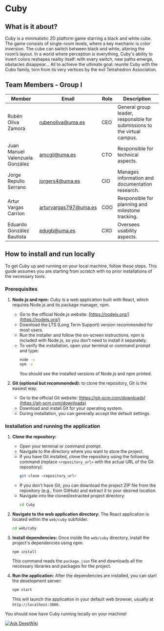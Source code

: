 # Cuby

## What is it about?
Cuby is a minimalistic 2D platform game starring a black and white cube. The game consists of single-room levels, where a key mechanic is color inversion. The cube can switch between black and white, altering the room’s layout. In a world where perception is everything, Cuby's ability to invert colors reshapes reality itself: with every switch, new paths emerge, obstacles disappear... All to achieve the ultimate goal: reunite Cuby with the Cubo family, torn from its very vertices by the evil Tetrahedron Association. 

## Team Members - Group I
| Member | Email | Role | Description |
|---------|----------------------------|-----|----------------------------------------------------------|
| Rubén Oliva Zamora | rubenoliva@uma.es | CEO | General group leader, responsible for submissions to the virtual campus. |
| Juan Manuel Valenzuela González | amcgil@uma.es | CTO | Responsible for technical aspects. |
| Jorge Repullo Serrano | jorgers4@uma.es | CIO | Manages information and documentation research. |
| Artur Vargas Carrion | arturvargas797@uma.es | COO | Responsible for planning and milestone tracking. |
| Eduardo González Bautista | edugb@uma.es | CXO | Oversees usability aspects. |

## How to install and run locally

To get Cuby up and running on your local machine, follow these steps. This guide assumes you are starting from scratch with no prior installations of the necessary tools.

### Prerequisites

1.  **Node.js and npm:** Cuby is a web application built with React, which requires Node.js and its package manager, npm.
    *   Go to the official Node.js website: [https://nodejs.org/](https://nodejs.org/)
    *   Download the LTS (Long Term Support) version recommended for most users.
    *   Run the installer and follow the on-screen instructions. npm is included with Node.js, so you don't need to install it separately.
    *   To verify the installation, open your terminal or command prompt and type:
        ```bash
        node -v
        npm -v
        ```
        You should see the installed versions of Node.js and npm printed.

2.  **Git (optional but recommended):** to clone the repository, Git is the easiest way.
    *   Go to the official Git website: [https://git-scm.com/downloads](https://git-scm.com/downloads)
    *   Download and install Git for your operating system.
    *   During installation, you can generally accept the default settings.

### Installation and running the application

1.  **Clone the repository:**
    *   Open your terminal or command prompt.
    *   Navigate to the directory where you want to store the project.
    *   If you have Git installed, clone the repository using the following command (replace `<repository_url>` with the actual URL of the Git repository):
        ```bash
        git clone <repository_url>
        ```
    *   If you don't have Git, you can download the project ZIP file from the repository (e.g., from GitHub) and extract it to your desired location.
    *   Navigate into the cloned/extracted project directory:
        ```bash
        cd Cuby
        ```

2.  **Navigate to the web application directory:**
    The React application is located within the `web/cuby` subfolder.
    ```bash
    cd web/cuby
    ```

3.  **Install dependencies:**
    Once inside the `web/cuby` directory, install the project's dependencies using npm:
    ```bash
    npm install
    ```
    This command reads the `package.json` file and downloads all the necessary libraries and packages for the project.

4.  **Run the application:**
    After the dependencies are installed, you can start the development server:
    ```bash
    npm start
    ```
    This will launch the application in your default web browser, usually at `http://localhost:3000`.

You should now have Cuby running locally on your machine!

[![Ask DeepWiki](https://deepwiki.com/badge.svg)](https://deepwiki.com/arrozet/Cuby)
